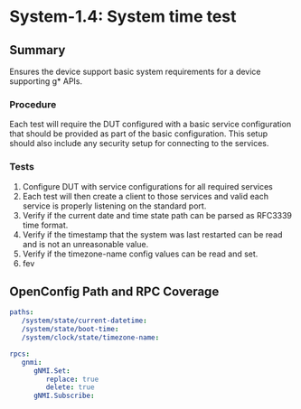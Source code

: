 # System-1.4: System time test

## Summary

Ensures the device support basic system requirements for a device supporting g* APIs.

### Procedure

Each test will require the DUT configured with a basic service configuration that
should be provided as part of the basic configuration.  This setup should also include
any security setup for connecting to the services.

### Tests

1. Configure DUT with service configurations for all required services
2. Each test will then create a client to those services and valid each service is properly
   listening on the standard port.
3. Verify if the current date and time state path can be parsed as RFC3339 time format.
4. Verify if the timestamp that the system was last restarted can be read and is not an unreasonable value.
5. Verify if the timezone-name config values can be read and set.
6. fev

## OpenConfig Path and RPC Coverage

```yaml
paths:
   /system/state/current-datetime:
   /system/state/boot-time:
   /system/clock/state/timezone-name:

rpcs:
   gnmi:
      gNMI.Set:
         replace: true
         delete: true
      gNMI.Subscribe:
```
